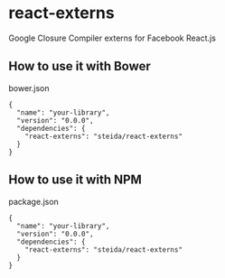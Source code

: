 react-externs
=============

Google Closure Compiler externs for Facebook React.js

## How to use it with Bower

bower.json

```
{
  "name": "your-library",
  "version": "0.0.0",
  "dependencies": {
    "react-externs": "steida/react-externs"
  }
}
```

## How to use it with NPM

package.json

```
{
  "name": "your-library",
  "version": "0.0.0",
  "dependencies": {
    "react-externs": "steida/react-externs"
  }
}
```
